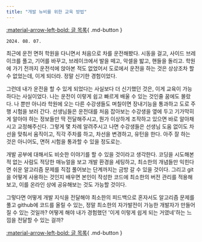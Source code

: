 ```yaml
---
title: "개발 뉴비를 위한 교육 방법"
---
```


[:material-arrow-left-bold: 글 목록](../index.md){ .md-button }

`2024. 08. 07.`

최근에 운전 면허 학원을 다니면서 처음으로 차를 운전해봤다. 시동을 걸고, 사이드 브레이크를 풀고, 기어를 바꾸고, 브레이크에서 발을 떼고, 악셀을 밟고, 핸들을 돌리고. 학원에 가기 전까지 운전석에 앉아본 적도 없었어서 도로에서 운전을 하는 것은 상상조차 할 수 없었는데, 이게 되더라. 정말 신기한 경험이었다.

그런데 내가 운전을 할 수 있게 되었다는 사실보다 더 신기했던 것은, 이게 교육이 가능하다는 사실이었다. 나는 운전이 이렇게 쉽고 빠르게 배울 수 있는 것인줄 꿈에도 몰랐다. 나 뿐만 아니라 학원에 오는 다른 수강생들도 며칠이면 장내기능을 통과하고 도로 주행 시험을 보러 간다. 선생님들은 운전대를 처음 잡아보는 수강생을 옆에 두고 기가막히게 알아야 하는 정보들만 딱 전달해주시고, 뭔가 이상하게 조작하고 있으면 바로 알아채시고 교정해주신다. 그렇게 몇 차례 알려주시고 나면 수강생들은 선생님 도움 없이도 차선을 맞춰서 움직이고, 직각 주차를 하고, 차선을 변경하고, 유턴을 한다. 아주 잘 하는 것은 아니어도, 면허 시험을 통과할 수 있을 정도로는.

개발 공부에 대해서도 비슷한 이야기를 할 수 있을 것이라고 생각한다. 코딩을 시도해본 적 없는 사람도 적당한 매뉴얼을 보고 개발 환경을 세팅하고, 최소한의 개념들만 익힌다면 쉬운 알고리즘 문제를 직접 풀어보는 단계까지는 금방 갈 수 있을 것이다. 그리고 git을 어떻게 사용하는 것인지 배우면 본인이 작성한 코드에 최소한의 버전 관리를 적용해보고, 이를 온라인 상에 공유해보는 것도 가능할 것이다.

그렇다면 어떻게 개발 지식을 전달해야 최소한의 피드백으로 혼자서도 알고리즘 문제를 풀고 github에 코드를 올릴 수 있는, 정말 최소한의 자가발전이 가능한 개발자가 만들어질 수 있는 것일까? 어떻게 해야 내가 경험했던 '이게 이렇게 쉽게 되는 거였네'하는 느낌을 전달할 수 있는 걸까?

[:material-arrow-left-bold: 글 목록](../index.md){ .md-button }